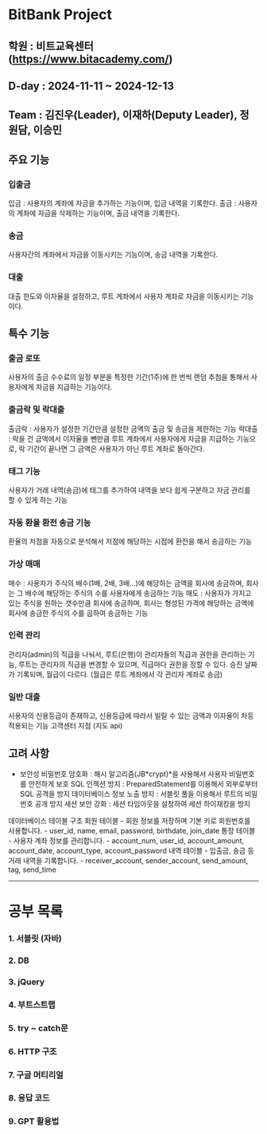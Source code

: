 # BitBank Project
## 학원 : 비트교육센터 (https://www.bitacademy.com/)
## D-day : 2024-11-11 ~ 2024-12-13
## Team : 김진우(Leader), 이재하(Deputy Leader), 정원담, 이승민


## 주요 기능
### 입출금
입금 : 사용자의 계좌에 자금을 추가하는 기능이며, 입금 내역을 기록한다.
출금 : 사용자의 계좌에 자금을 삭제하는 기능이며, 출금 내역을 기록한다.
### 송금
사용자간의 계좌에서 자금을 이동시키는 기능이며, 송금 내역을 기록한다.
### 대출
대출 한도와 이자율을 설정하고, 루트 계좌에서 사용자 계좌로 자금을 이동시키는 기능이다.
## 특수 기능
### 출금 로또
사용자의 출금 수수료의 일정 부분을 특정한 기간(1주)에 한 번씩 랜덤 추첨을 통해서 사용자에게 자금을 지급하는 기능이다.
### 출금락 및 락대출
출금락 : 사용자가 설정한 기간만큼 설정한 금액의 출금 및 송금을 제한하는 기능
락대출 : 락을 건 금액에서 이자율을 뺀만큼 루트 계좌에서 사용자에게 자금을 지급하는 기능으로, 락 기간이 끝나면 그 금액은 사용자가 아닌 루트 계좌로 돌아간다.
### 태그 기능
사용자가 거래 내역(송금)에 태그를 추가하여 내역을 보다 쉽게 구분하고 자금 관리를 할 수 있게 하는 기능
### 자동 환율 환전 송금 기능
환율의 저점을 자동으로 분석해서 저점에 해당하는 시점에 환전을 해서 송금하는 기능
### 가상 매매
매수 : 사용자가 주식의 배수(1배, 2배, 3배…)에 해당하는 금액을 회사에 송금하며, 회사는 그 배수에 해당하는 주식의 수를 사용자에게 송금하는 기능
매도 : 사용자가 가지고 있는 주식을 원하는 갯수만큼 회사에 송금하며, 회사는 형성된 가격에 해당하는 금액에 회사에 송금한 주식의 수를 곱하여 송금하는 기능
### 인력 관리
관리자(admin)의 직급을 나눠서, 루트(은행)이 관리자들의 직급과 권한을 관리하는 기능, 루트는 관리자의 직급을 변경할 수 있으며, 직급마다 권한을 정할 수 있다. 승진 날짜가 기록되며, 월급이 다르다. (월급은 루트 계좌에서 각 관리자 계좌로 송금)
### 일반 대출
사용자의 신용등급이 존재하고, 신용등급에 따라서 빌릴 수 있는 금액과 이자율이 차등 적용되는 기능
고객센터 지점 (지도 api)

## 고려 사항
- 보안성
비밀번호 암호화 : 해시 알고리즘(JB*crypt)*을 사용해서 사용자 비밀번호를 안전하게 보호
SQL 인젝션 방지 : PreparedStatement를 이용해서 외부로부터 SQL 공격을 방지
데이터베이스 정보 노출 방지 : 서블릿 풀을 이용해서 루트의 비밀번호 공개 방지
세션 보안 강화 : 세션 타임아웃을 설정하여 세션 하이재킹을 방지

데이터베이스 테이블 구조
회원 테이블 - 회원 정보를 저장하며 기본 키로 회원번호를 사용합니다. - user_id, name, email, password, birthdate, join_date
통장 테이블 - 사용자 계좌 정보를 관리합니다. - account_num, user_id, account_amount, account_date, account_type, account_password
내역 테이블 - 입출금, 송금 등 거래 내역을 기록합니다. - receiver_account, sender_account, send_amount, tag, send_time

-----------------------------------
# 공부 목록
### **1. 서블릿 (자바)**
### **2. DB**
### **3. jQuery**
### **4. 부트스트랩**
### **5. try ~ catch문**
### 6. HTTP 구조
### 7. 구글 머티리얼
### 8. 응답 코드
### 9. GPT 활용법
